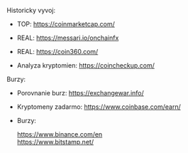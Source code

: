 Historicky vyvoj:

- TOP: https://coinmarketcap.com/
- REAL: https://messari.io/onchainfx
- REAL: https://coin360.com/

- Analyza kryptomien:
https://coincheckup.com/

Burzy:
- Porovnanie burz:
https://exchangewar.info/

- Kryptomeny zadarmo:
https://www.coinbase.com/earn/

- Burzy: </p>
https://www.binance.com/en <br>
https://www.bitstamp.net/
